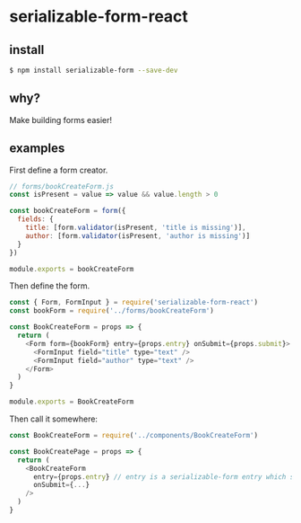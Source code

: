 # serializable-form-react

## install

```sh
$ npm install serializable-form --save-dev
```

## why?

Make building forms easier!

## examples

First define a form creator.

```js
// forms/bookCreateForm.js
const isPresent = value => value && value.length > 0

const bookCreateForm = form({
  fields: {
    title: [form.validator(isPresent, 'title is missing')],
    author: [form.validator(isPresent, 'author is missing')]
  }
})

module.exports = bookCreateForm
```

Then define the form.

```js
const { Form, FormInput } = require('serializable-form-react')
const bookForm = require('../forms/bookCreateForm')

const BookCreateForm = props => {
  return (
    <Form form={bookForm} entry={props.entry} onSubmit={props.submit}>
      <FormInput field="title" type="text" />
      <FormInput field="author" type="text" />
    </Form>
  )
}

module.exports = BookCreateForm
```

Then call it somewhere:

```js
const BookCreateForm = require('../components/BookCreateForm')

const BookCreatePage = props => {
  return (
    <BookCreateForm
      entry={props.entry} // entry is a serializable-form entry which serves as the initial value
      onSubmit={...}
    />
  )
}
```
